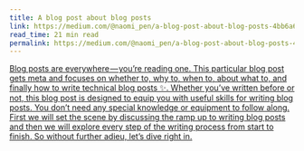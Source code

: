 ```yaml
---
title: A blog post about blog posts
link: https://medium.com/@naomi_pen/a-blog-post-about-blog-posts-4bb6a6ce0772
read_time: 21 min read
permalink: https://medium.com/@naomi_pen/a-blog-post-about-blog-posts-4bb6a6ce0772
---
```


[Blog posts are everywhere — you’re reading one. This particular blog post gets meta and focuses on whether to, why to, when to, about what to, and finally how to write technical blog posts ✨. Whether you’ve written before or not, this blog post is designed to equip you with useful skills for writing blog posts. You don’t need any special knowledge or equipment to follow along. First we will set the scene by discussing the ramp up to writing blog posts and then we will explore every step of the writing process from start to finish. So without further adieu, let’s dive right in.](https://medium.com/@naomi_pen/a-blog-post-about-blog-posts-4bb6a6ce0772)
